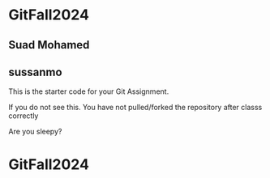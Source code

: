 # GitFall2024

## Suad Mohamed 
## sussanmo

This is the starter code for your Git Assignment.

If you do not see this. You have not pulled/forked the repository after classs correctly


Are you sleepy?


# GitFall2024
